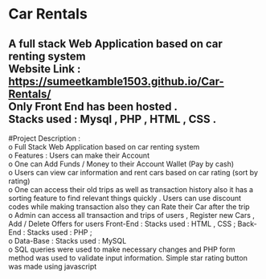 # Car Rentals  
A full stack Web Application based on car renting system  
Website Link : https://sumeetkamble1503.github.io/Car-Rentals/  
Only Front End has been hosted .  
Stacks used : Mysql , PHP , HTML , CSS .  
------------------------------------------------------------------------  
#Project Description :  
o Full Stack Web Application based on car renting system  
o Features : Users can make their Account  
o One can Add Funds / Money to their Account Wallet (Pay by cash)  
o Users can view car information and rent cars based on car rating
 (sort by rating)  
o One can access their old trips as well as transaction history also it
 has a sorting feature to find relevant things quickly . Users can use discount codes while making transaction also they
 can Rate their Car after the trip  
o Admin can access all transaction and trips of users , Register new
 Cars , Add / Delete Offers for users Front-End : Stacks used : HTML , CSS ; Back-End : Stacks used : PHP ;  
o Data-Base : Stacks used : MySQL  
o SQL queries were used to make necessary changes and PHP form method was used to validate input information. Simple star rating button was made using javascript  
